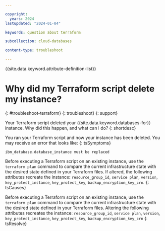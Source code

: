 ```yaml
---

copyright:
  years: 2024
lastupdated: "2024-01-04"

keywords: question about terraform

subcollection: cloud-databases

content-type: troubleshoot

---
```


{{site.data.keyword.attribute-definition-list}}

<!-- Remember that this is the individual topic template for each troubleshooting entry that belongs in a troubleshooting topic group in the Help left nav group. For more information, see the guidance page: https://test.cloud.ibm.com/docs/writing?topic=writing-troubleshooting-topics-->

# Why did my Terraform script delete my instance?
{: #troubleshoot-terraform}
{: troubleshoot}
{: support}

Your Terraform script deleted your {{site.data.keyword.databases-for}} instance. Why did this happen, and what can I do?
{: shortdesc}

You ran your Terraform script and now your instance has been deleted. You may receive an error that looks like:
{: tsSymptoms}

```text
ibm_database.database_instance must be replaced
```

Before executing a Terraform script on an existing instance, use the `terraform plan` command to compare the current infrastructure state with the desired state defined in your Terraform files. If altered, the following attributes recreate the instance: `resource_group_id`, `service plan`, `version`, `key_protect_instance`, `key_protect_key`, `backup_encryption_key_crn`.
{: tsCauses}

Before executing a Terraform script on an existing instance, use the `terraform plan` command to compare the current infrastructure state with the desired state defined in your Terraform files. Altering the following attributes recreates the instance: `resource_group_id`, `service plan`, `version`, `key_protect_instance`, `key_protect_key`, `backup_encryption_key_crn`
{: tsResolve}
